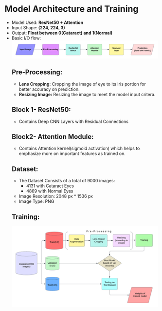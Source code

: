 # Model Architecture and Training
- Model Used: **ResNet50 + Attention**
- Input Shape: **(224, 224, 3)**
- Output: **Float between 0(Cataract) and 1(Normal)**
- Basic I/O flow: 
    ![alt text](https://github.com/Tanishq-Godha/Cataract_Detection/blob/master/Docs/images/Copy%20of%20SIDDHI_flowchart(1).png?raw=true)
    ## Pre-Processing:
    - **Lens Cropping:** Cropping the image of eye to its Iris portion for better accuracy on prediction.
    - **Resizing Image:** Resizing the image to meet the model input critera.  
	## Block 1- ResNet50:
	- Contains Deep CNN Layers with Residual Connections 
	## Block2- Attention Module:
	- Contains Attention kernel(sigmoid activation) which helps to emphasize more on important features as trained on.
	## Dataset:
	- The Dataset Consists of a total of 9000 images:
		+ 4131 with Cataract Eyes
		+ 4869 with Normal Eyes
	- Image Resolution: 2048 px * 1536 px
	- Image Type: PNG
	## Training:
	![alt text](https://github.com/Tanishq-Godha/Cataract_Detection/blob/master/Docs/images/SIDDHI_flowchart(2).png?raw=true) 